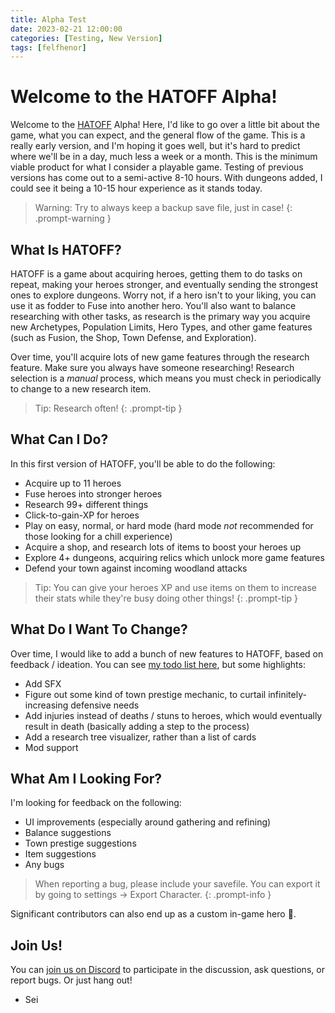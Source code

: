 ```yaml
---
title: Alpha Test
date: 2023-02-21 12:00:00
categories: [Testing, New Version]
tags: [felfhenor]
---
```


# Welcome to the HATOFF Alpha!

Welcome to the [HATOFF](https://heroes.felfhenor.com) Alpha! Here, I'd like to go over a little bit about the game, what you can expect, and the general flow of the game. This is a really early version, and I'm hoping it goes well, but it's hard to predict where we'll be in a day, much less a week or a month. This is the minimum viable product for what I consider a playable game. Testing of previous versions has come out to a semi-active 8-10 hours. With dungeons added, I could see it being a 10-15 hour experience as it stands today.

> Warning: Try to always keep a backup save file, just in case!
> {: .prompt-warning }

## What Is HATOFF?

HATOFF is a game about acquiring heroes, getting them to do tasks on repeat, making your heroes stronger, and eventually sending the strongest ones to explore dungeons. Worry not, if a hero isn't to your liking, you can use it as fodder to Fuse into another hero. You'll also want to balance researching with other tasks, as research is the primary way you acquire new Archetypes, Population Limits, Hero Types, and other game features (such as Fusion, the Shop, Town Defense, and Exploration).

Over time, you'll acquire lots of new game features through the research feature. Make sure you always have someone researching! Research selection is a _manual_ process, which means you must check in periodically to change to a new research item.

> Tip: Research often!
> {: .prompt-tip }

## What Can I Do?

In this first version of HATOFF, you'll be able to do the following:

- Acquire up to 11 heroes
- Fuse heroes into stronger heroes
- Research 99+ different things
- Click-to-gain-XP for heroes
- Play on easy, normal, or hard mode (hard mode _not_ recommended for those looking for a chill experience)
- Acquire a shop, and research lots of items to boost your heroes up
- Explore 4+ dungeons, acquiring relics which unlock more game features
- Defend your town against incoming woodland attacks

> Tip: You can give your heroes XP and use items on them to increase their stats while they're busy doing other things!
> {: .prompt-tip }

## What Do I Want To Change?

Over time, I would like to add a bunch of new features to HATOFF, based on feedback / ideation. You can see [my todo list here](https://github.com/orgs/felfhenor/projects/1/views/1?query=sort%3Aupdated-desc+is%3Aopen), but some highlights:

- Add SFX
- Figure out some kind of town prestige mechanic, to curtail infinitely-increasing defensive needs
- Add injuries instead of deaths / stuns to heroes, which would eventually result in death (basically adding a step to the process)
- Add a research tree visualizer, rather than a list of cards
- Mod support

## What Am I Looking For?

I'm looking for feedback on the following:

- UI improvements (especially around gathering and refining)
- Balance suggestions
- Town prestige suggestions
- Item suggestions
- Any bugs

> When reporting a bug, please include your savefile. You can export it by going to settings -> Export Character.
> {: .prompt-info }

Significant contributors can also end up as a custom in-game hero 👀.

## Join Us!

You can [join us on Discord](https://discord.felfhenor.com/) to participate in the discussion, ask questions, or report bugs. Or just hang out!

- Sei
